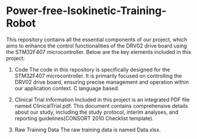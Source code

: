 # Power-free-Isokinetic-Training-Robot
This repository contains all the essential components of our project, which aims to enhance the control functionalities of the DRV02 drive board using the STM32F407 microcontroller. Below are the key elements included in this project:

1. Code
The code in this repository is specifically designed for the STM32F407 microcontroller. It is primarily focused on controlling the DRV02 drive board, ensuring precise management and operation within our application context. C language based.

2. Clinical Trial Information
Included in this project is an integrated PDF file named ClinicalTrial.pdf. This document contains comprehensive details about our study, including the study protocol, interim analyses, and reporting guidelines(CONSORT 2010 Checklist template). 

3. Raw Training Data
The raw training data is named Data.xlsx.
